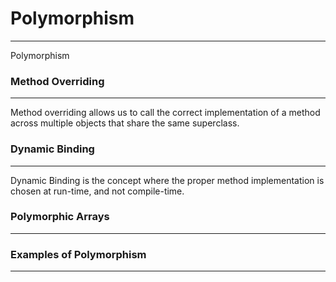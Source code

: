 # Polymorphism
<hr>
Polymorphism 

### Method Overriding
<hr>
Method overriding allows us to call the correct implementation of a method across multiple objects that share the same superclass.

### Dynamic Binding
<hr>
Dynamic Binding is the concept where the proper method implementation is chosen at run-time, and not compile-time.

### Polymorphic Arrays
<hr>

### Examples of Polymorphism
<hr>

